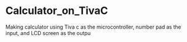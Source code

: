 # Calculator_on_TivaC
Making calculator using Tiva c as the microcontroller, number pad as the input, and LCD screen as the outpu
